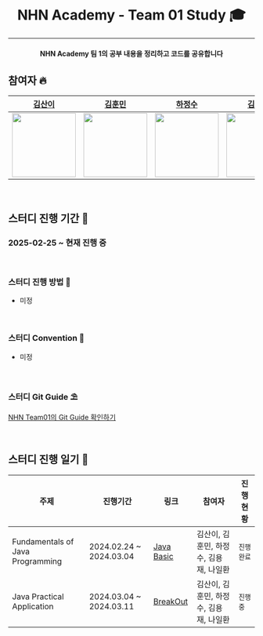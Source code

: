 <h1 align="center"> NHN Academy - Team 01 Study 🎓 </h1>

---
<h4 align="center"> NHN Academy 팀 1의 공부 내용을 정리하고 코드를 공유합니다 </h4>


## 참여자 🔥  
|             [김산이](https://github.com/sanikani)              |             [김훈민](https://github.com/gnsals0904)              |             [하정수](https://github.com/gkwjdtn975)              |             [김용재](https://github.com/flashdragon)              |             [나일환](https://github.com/NaIlHwan)              |
|:-----------------------------------------------------------:|:-------------------------------------------------------------:|:-------------------------------------------------------------:|:-------------------------------------------------------------:|:-------------------------------------------------------------:|
| <img width="130px" src="https://github.com/sanikani.png" /> | <img width="130px" src="https://github.com/gnsals0904.png" /> | <img width="130px" src="https://github.com/gkwjdtn975.png" /> | <img width="130px" src="https://github.com/flashdragon.png" /> | <img width="130px" src="https://github.com/NaIlHwan.png" /> |

<br>

## 스터디 진행 기간 📅
### 2025-02-25 ~ 현재 진행 중

<br>

### 스터디 진행 방법 🥊
- 미정

<br>

### 스터디 Convention 📣
- 미정

<br>

### 스터디 Git Guide ⛱️
[NHN Team01의 Git Guide 확인하기](https://hunmin0.notion.site/Git-Guide-645d581cb84e43f49139ea48a65dd2dc)

<br>

## 스터디 진행 일기 📓

| **주제** | **진행기간**                | **링크**                                                 | **참여자**                 | **진행 현황** |
|--|-------------------------|--------------------------------------------------------|-------------------------|-----------|
| Fundamentals of Java Programming | 2024.02.24 ~ 2024.03.04 | [Java Basic](https://github.com/NHN-Team01/Java-Basic) | 김산이, 김훈민, 하정수, 김용재, 나일환 | `진행 완료`    |
| Java Practical Application | 2024.03.04 ~ 2024.03.11 | [BreakOut](https://github.com/NHN-Team01/BreakOut) | 김산이, 김훈민, 하정수, 김용재, 나일환 | `진행 중`    |
